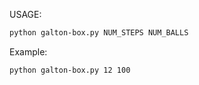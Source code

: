 USAGE:
```bash
python galton-box.py NUM_STEPS NUM_BALLS
```

Example:
```bash
python galton-box.py 12 100
```